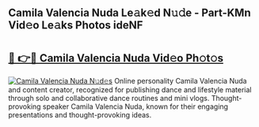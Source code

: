 ## Camila Valencia Nuda Le𝚊k𝚎d N𝚞𝚍e - Part-KMn Vid𝚎o Le𝚊ks Photos ideNF

# <h2><a href="http://fbeqhx.evod.top/?m=Camila+Valencia+Nuda">🔗 👉🔴 Camila Valencia Nuda Vid𝚎o Ph𝚘t𝚘s</a></h2>

[![Camila Valencia Nuda N𝚞d𝚎s](https://i.imgur.com/8V9OHl7.gif)](http://fbeqhx.evod.top/?m=Camila+Valencia+Nuda)
Online personality Camila Valencia Nuda and content creator, recognized for publishing dance and lifestyle material through solo and collaborative dance routines and mini vlogs. Thought-provoking speaker Camila Valencia Nuda, known for their engaging presentations and thought-provoking ideas. 
